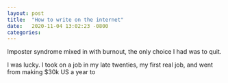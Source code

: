 ```yaml
---
layout: post
title:  "How to write on the internet"
date:   2020-11-04 13:02:23 -0800
categories: 
---
```

Imposter syndrome mixed in with burnout, the only choice I had was to quit. 

I was lucky. I took on a job in my late twenties, my first real job, and went from making $30k US a year to 